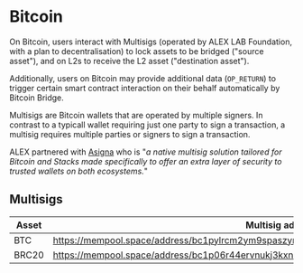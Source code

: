 # Bitcoin

On Bitcoin, users interact with Multisigs (operated by ALEX LAB Foundation, with a plan to decentralisation) to lock assets to be bridged ("source asset"), and on L2s to receive the L2 asset ("destination asset").

Additionally, users on Bitcoin may provide additional data (`OP_RETURN`) to trigger certain smart contract interaction on their behalf automatically by Bitcoin Bridge.

Multisigs are Bitcoin wallets that are operated by multiple signers. In contrast to a typicall wallet requiring just one party to sign a transaction, a multisig requires multiple parties or signers to sign a transaction.

ALEX partnered with [Asigna](https://asigna.gitbook.io/asigna/introduction/about-asigna) who is "_a native multisig solution tailored for Bitcoin and Stacks made specifically to offer an extra layer of security to trusted wallets on both ecosystems._"

## Multisigs

<table><thead><tr><th width="152">Asset</th><th>Multisig address</th></tr></thead><tbody><tr><td>BTC</td><td><a href="https://mempool.space/address/bc1pylrcm2ym9spaszyrwzhhzc2qf8c3xq65jgmd8udqtd5q73a2fulsztxqyy">https://mempool.space/address/bc1pylrcm2ym9spaszyrwzhhzc2qf8c3xq65jgmd8udqtd5q73a2fulsztxqyy</a></td></tr><tr><td>BRC20</td><td><a href="https://mempool.space/address/bc1p06r44ervnukj3kxnqt863sz9hly5m7f80k7l94aplnd6z2tnrzvstdkzsq">https://mempool.space/address/bc1p06r44ervnukj3kxnqt863sz9hly5m7f80k7l94aplnd6z2tnrzvstdkzsq</a></td></tr></tbody></table>
